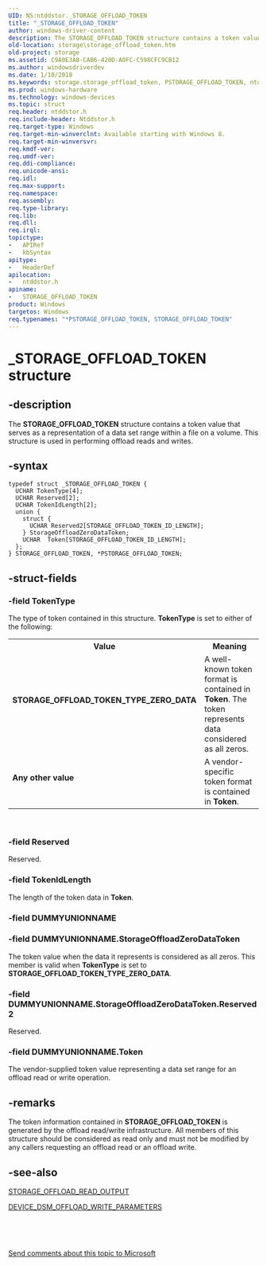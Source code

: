 ```yaml
---
UID: NS:ntddstor._STORAGE_OFFLOAD_TOKEN
title: "_STORAGE_OFFLOAD_TOKEN"
author: windows-driver-content
description: The STORAGE_OFFLOAD_TOKEN structure contains a token value that serves as a representation of a data set range within a file on a volume. This structure is used in performing offload reads and writes.
old-location: storage\storage_offload_token.htm
old-project: storage
ms.assetid: C9A0E3A8-CAB6-420D-A0FC-C598CFC9CB12
ms.author: windowsdriverdev
ms.date: 1/10/2018
ms.keywords: storage.storage_offload_token, PSTORAGE_OFFLOAD_TOKEN, ntddstor/STORAGE_OFFLOAD_TOKEN, Any other value, ntddstor/PSTORAGE_OFFLOAD_TOKEN, STORAGE_OFFLOAD_TOKEN_TYPE_ZERO_DATA, *PSTORAGE_OFFLOAD_TOKEN, STORAGE_OFFLOAD_TOKEN structure [Storage Devices], PSTORAGE_OFFLOAD_TOKEN structure pointer [Storage Devices], STORAGE_OFFLOAD_TOKEN, _STORAGE_OFFLOAD_TOKEN
ms.prod: windows-hardware
ms.technology: windows-devices
ms.topic: struct
req.header: ntddstor.h
req.include-header: Ntddstor.h
req.target-type: Windows
req.target-min-winverclnt: Available starting with Windows 8.
req.target-min-winversvr: 
req.kmdf-ver: 
req.umdf-ver: 
req.ddi-compliance: 
req.unicode-ansi: 
req.idl: 
req.max-support: 
req.namespace: 
req.assembly: 
req.type-library: 
req.lib: 
req.dll: 
req.irql: 
topictype:
-	APIRef
-	kbSyntax
apitype:
-	HeaderDef
apilocation:
-	ntddstor.h
apiname:
-	STORAGE_OFFLOAD_TOKEN
product: Windows
targetos: Windows
req.typenames: "*PSTORAGE_OFFLOAD_TOKEN, STORAGE_OFFLOAD_TOKEN"
---
```


# _STORAGE_OFFLOAD_TOKEN structure


## -description


The <b>STORAGE_OFFLOAD_TOKEN</b> structure contains a token value that serves as a representation of a data set range within a file on a volume. This structure is used in performing offload reads and writes.


## -syntax


````
typedef struct _STORAGE_OFFLOAD_TOKEN {
  UCHAR TokenType[4];
  UCHAR Reserved[2];
  UCHAR TokenIdLength[2];
  union {
    struct {
      UCHAR Reserved2[STORAGE_OFFLOAD_TOKEN_ID_LENGTH];
    } StorageOffloadZeroDataToken;
    UCHAR  Token[STORAGE_OFFLOAD_TOKEN_ID_LENGTH];
  };
} STORAGE_OFFLOAD_TOKEN, *PSTORAGE_OFFLOAD_TOKEN;
````


## -struct-fields




### -field TokenType

The type of token contained in this structure. <b>TokenType</b> is set to either of the following:

<table>
<tr>
<th>Value</th>
<th>Meaning</th>
</tr>
<tr>
<td width="40%"><a id="STORAGE_OFFLOAD_TOKEN_TYPE_ZERO_DATA"></a><a id="storage_offload_token_type_zero_data"></a><dl>
<dt><b>STORAGE_OFFLOAD_TOKEN_TYPE_ZERO_DATA</b></dt>
</dl>
</td>
<td width="60%">
 A well-known token format is contained in <b>Token</b>. The token represents data considered as all zeros.

</td>
</tr>
<tr>
<td width="40%"><a id="Any_other_value"></a><a id="any_other_value"></a><a id="ANY_OTHER_VALUE"></a><dl>
<dt><b>Any other value</b></dt>
</dl>
</td>
<td width="60%">
A vendor-specific token format is contained in <b>Token</b>.

</td>
</tr>
</table>
 


### -field Reserved

Reserved.


### -field TokenIdLength

The length of the token data in <b>Token</b>.


### -field DUMMYUNIONNAME

 


### -field DUMMYUNIONNAME.StorageOffloadZeroDataToken

The token value when the data it represents is considered as all zeros. This member is valid when <b>TokenType</b> is set to <b>STORAGE_OFFLOAD_TOKEN_TYPE_ZERO_DATA</b>.


### -field DUMMYUNIONNAME.StorageOffloadZeroDataToken.Reserved2

Reserved.


### -field DUMMYUNIONNAME.Token

The vendor-supplied token value representing a  data set range for an offload read or write operation.


## -remarks



The token information contained in <b>STORAGE_OFFLOAD_TOKEN</b> is generated by the offload read/write infrastructure. All members of this structure should be considered as read only and must not be modified by any callers requesting an offload read or an offload write.




## -see-also

<a href="..\ntddstor\ns-ntddstor-_storage_offload_read_output.md">STORAGE_OFFLOAD_READ_OUTPUT</a>



<a href="..\ntddstor\ns-ntddstor-_device_dsm_offload_write_parameters.md">DEVICE_DSM_OFFLOAD_WRITE_PARAMETERS</a>



 

 

<a href="mailto:wsddocfb@microsoft.com?subject=Documentation%20feedback [storage\storage]:%20STORAGE_OFFLOAD_TOKEN structure%20 RELEASE:%20(1/10/2018)&amp;body=%0A%0APRIVACY STATEMENT%0A%0AWe use your feedback to improve the documentation. We don't use your email address for any other purpose, and we'll remove your email address from our system after the issue that you're reporting is fixed. While we're working to fix this issue, we might send you an email message to ask for more info. Later, we might also send you an email message to let you know that we've addressed your feedback.%0A%0AFor more info about Microsoft's privacy policy, see http://privacy.microsoft.com/en-us/default.aspx." title="Send comments about this topic to Microsoft">Send comments about this topic to Microsoft</a>

